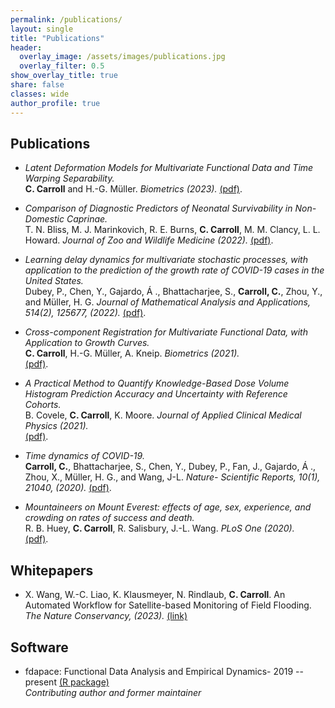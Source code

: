 ```yaml
---
permalink: /publications/
layout: single
title: "Publications"
header:
  overlay_image: /assets/images/publications.jpg
  overlay_filter: 0.5
show_overlay_title: true
share: false
classes: wide
author_profile: true  
---
```



Publications
---------------

+ _Latent Deformation Models for Multivariate Functional Data and Time Warping Separability._<br/>
<b>C. Carroll</b> and H.-G. Müller.  _Biometrics  (2023)._ <a href="/assets/pdf/warpingsep.pdf" target="_blank">(pdf)</a>.

+ _Comparison of Diagnostic Predictors of Neonatal Survivability in Non-Domestic Caprinae._<br/>
T. N. Bliss, M. J. Marinkovich, R. E. Burns, <b>C. Carroll</b>, M. M. Clancy, L. L. Howard. _Journal of Zoo and Wildlife Medicine (2022)._ <a href="/assets/pdf/goats.pdf" target="_blank">(pdf)</a>.

+ _Learning delay dynamics for multivariate stochastic processes, with application to the prediction of the growth rate of COVID-19 cases in the United States._ <br/>
Dubey, P., Chen, Y., Gajardo, Á ., Bhattacharjee, S., <b>Carroll, C.</b>, Zhou, Y.,  and Müller, H. G.  _Journal of Mathematical Analysis and Applications, 514(2), 125677, (2022)._ <a href="/assets/pdf/covid_delay.pdf" target="_blank">(pdf)</a>. <br/>

+  _Cross-component Registration for Multivariate Functional Data, with Application to Growth Curves._<br/>
<b>C. Carroll</b>, H.-G. Müller, A. Kneip.  _Biometrics (2021)._ <br/> <a href="/assets/pdf/xcr.pdf" target="_blank">(pdf)</a>.

+  _A Practical Method to Quantify Knowledge-Based Dose Volume Histogram Prediction Accuracy and Uncertainty with Reference Cohorts._ <br/>
B. Covele, <b>C. Carroll</b>, K. Moore. _Journal of Applied Clinical Medical Physics (2021)._ <br/> <a href="/assets/pdf/dvh.pdf" target="_blank">(pdf)</a>.


+  _Time dynamics of COVID-19._ <br/>
<b>Carroll, C.</b>, Bhattacharjee, S., Chen, Y., Dubey, P., Fan, J., Gajardo, Á ., Zhou, X., Müller, H. G., and Wang, J-L. _Nature- Scientific Reports, 10(1), 21040, (2020)._ <a href="/assets/pdf/covid.pdf" target="_blank">(pdf)</a>. <br/>

+ _Mountaineers on Mount Everest: effects of age, sex, experience, and crowding on rates of success and death._ <br/>
R. B. Huey, <b>C. Carroll</b>, R. Salisbury, J.-L. Wang. _PLoS One (2020)._ <br/> <a href="/assets/pdf/everest.pdf" target="_blank">(pdf)</a>.


Whitepapers
---------------
+ X. Wang, W.-C. Liao, K. Klausmeyer, N. Rindlaub, <b>C. Carroll</b>. An Automated Workflow for Satellite-based Monitoring of Field Flooding. _The Nature Conservancy, (2023)._ <a href="/assets/pdf/tnc_birdsense.pdf" target="_blank">(link)</a>




Software
---------------

+ fdapace: Functional Data Analysis and Empirical Dynamics- 2019 -- present  [(R package)](https://cran.r-project.org/web/packages/fdapace/index.html)<br/>
_Contributing author and former maintainer_ <a href="/assets/images/fdapace_download.png" target="_blank"></a> <br/>

